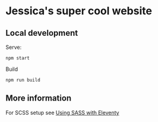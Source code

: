 # Jessica's super cool website


## Local development

Serve:

```
npm start
```

Build

```
npm run build
```

## More information

For SCSS setup see [Using SASS with Eleventy](https://jkc.codes/blog/using-sass-with-eleventy/)
